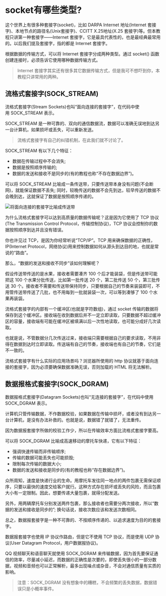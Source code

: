 # socket有哪些类型?

这个世界上有很多种套接字(socket)，比如 DARPA Internet 地址(Internet 套接字)、本地节点的路径名(Unix套接字)、CCITT X.25地址(X.25 套接字)等。但本教程只讲第一种套接字——Internet 套接字，它是最具代表性的，也是最经典最常用的。以后我们提及套接字，指的都是 Internet 套接字。

根据数据的传输方式，可以将 Internet 套接字分成两种类型。通过 socket() 函数创建连接时，必须告诉它使用哪种数据传输方式。

> Internet 套接字其实还有很多其它数据传输方式，但是我可不想吓到你，本教程只讲常用的两种。

## 流格式套接字(SOCK_STREAM)

流格式套接字(Stream Sockets)也叫“面向连接的套接字”，在代码中使用 SOCK_STREAM 表示。

SOCK_STREAM 是一种可靠的、双向的通信数据流，数据可以准确无误地到达另一台计算机，如果损坏或丢失，可以重新发送。

> 流格式套接字有自己的纠错机制，在此我们就不讨论了。

SOCK_STREAM 有以下几个特征：

* 数据在传输过程中不会消失; 
* 数据是按照顺序传输的; 
* 数据的发送和接收不是同步的(有的教程也称“不存在数据边界”)。

可以将 SOCK_STREAM 比喻成一条传送带，只要传送带本身没有问题(不会断网)，就能保证数据不丢失; 同时，较晚传送的数据不会先到达，较早传送的数据不会晚到达，这就保证了数据是按照顺序传递的。

![将面向连接的套接字比喻成传送带](http://c.biancheng.net/uploads/allimg/190123/1-1Z1232154153L.gif)

为什么流格式套接字可以达到高质量的数据传输呢？这是因为它使用了 TCP 协议(The Transmission Control Protocol，传输控制协议)，TCP 协议会控制你的数据按照顺序到达并且没有错误。

你也许见过 TCP，是因为你经常听说“TCP/IP”。TCP 用来确保数据的正确性，IP(Internet Protocol，网络协议)用来控制数据如何从源头到达目的地，也就是常说的“路由”。

那么，“数据的发送和接收不同步”该如何理解呢？

假设传送带传送的是水果，接收者需要凑齐 100 个后才能装袋，但是传送带可能把这 100 个水果分批传送，比如第一批传送 20 个，第二批传送 50 个，第三批传送 30 个。接收者不需要和传送带保持同步，只要根据自己的节奏来装袋即可，不用管传送带传送了几批，也不用每到一批就装袋一次，可以等到凑够了 100 个水果再装袋。

流格式套接字的内部有一个缓冲区(也就是字符数组)，通过 socket 传输的数据将保存到这个缓冲区。接收端在收到数据后并不一定立即读取，只要数据不超过缓冲区的容量，接收端有可能在缓冲区被填满以后一次性地读取，也可能分成好几次读取。

也就是说，不管数据分几次传送过来，接收端只需要根据自己的要求读取，不用非得在数据到达时立即读取。传送端有自己的节奏，接收端也有自己的节奏，它们是不一致的。

流格式套接字有什么实际的应用场景吗？浏览器所使用的 http 协议就基于面向连接的套接字，因为必须要确保数据准确无误，否则加载的 HTML 将无法解析。

## 数据报格式套接字(SOCK_DGRAM)

数据报格式套接字(Datagram Sockets)也叫“无连接的套接字”，在代码中使用 SOCK_DGRAM 表示。

计算机只管传输数据，不作数据校验，如果数据在传输中损坏，或者没有到达另一台计算机，是没有办法补救的。也就是说，数据错了就错了，无法重传。

因为数据报套接字所做的校验工作少，所以在传输效率方面比流格式套接字要高。

可以将 SOCK_DGRAM 比喻成高速移动的摩托车快递，它有以下特征：

* 强调快速传输而非传输顺序; 
* 传输的数据可能丢失也可能损毁; 
* 限制每次传输的数据大小; 
* 数据的发送和接收是同步的(有的教程也称“存在数据边界”)。

众所周知，速度是快递行业的生命。用摩托车发往同一地点的两件包裹无需保证顺序，只要以最快的速度交给客户就行。这种方式存在损坏或丢失的风险，而且包裹大小有一定限制。因此，想要传递大量包裹，就得分配发送。

另外，用两辆摩托车分别发送两件包裹，那么接收者也需要分两次接收，所以“数据的发送和接收是同步的”; 换句话说，接收次数应该和发送次数相同。

总之，数据报套接字是一种不可靠的、不按顺序传递的、以追求速度为目的的套接字。

数据报套接字也使用 IP 协议作路由，但是它不使用 TCP 协议，而是使用 UDP 协议(User Datagram Protocol，用户数据报协议)。

QQ 视频聊天和语音聊天就使用 SOCK_DGRAM 来传输数据，因为首先要保证通信的效率，尽量减小延迟，而数据的正确性是次要的，即使丢失很小的一部分数据，视频和音频也可以正常解析，最多出现噪点或杂音，不会对通信质量有实质的影响。

> 注意：SOCK_DGRAM 没有想象中的糟糕，不会频繁的丢失数据，数据错误只是小概率事件。
